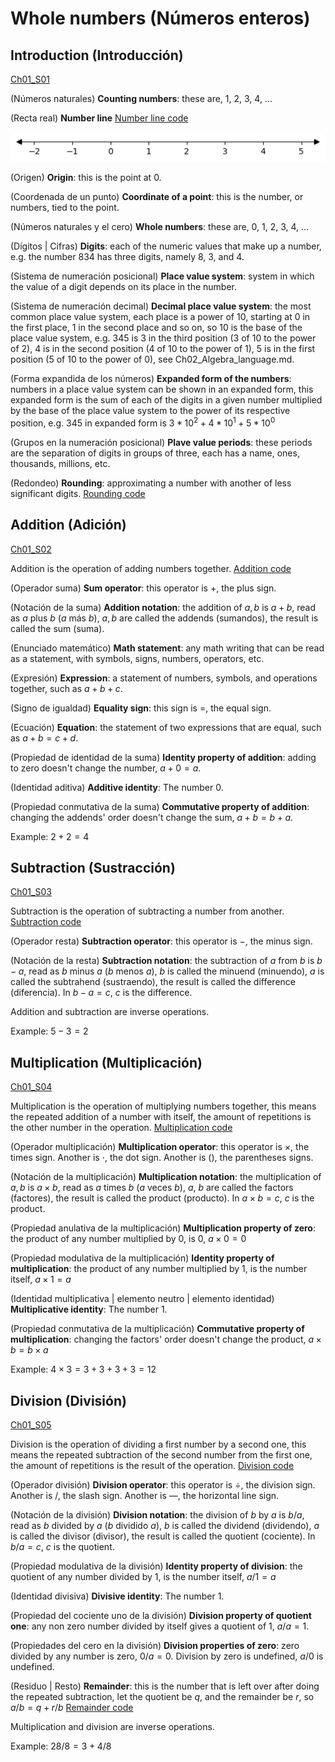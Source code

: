 
#   Whole numbers (Números enteros)

## Introduction (Introducción)
[Ch01_S01](../../../Libros/Mathematics/Algebra_basics__Prealgebra__OpenStax.pdf#page=15)

(Números naturales)
**Counting numbers**: these are, 1, 2, 3, 4, ...

(Recta real)
**Number line**
[Number line code](Programs/Ch01/S01_01_Number_line.py)

![image_number_line](Images/Ch01/S01_01_Number_line.png)

(Origen)
**Origin**: this is the point at 0.

(Coordenada de un punto)
**Coordinate of a point**: this is the number, or numbers, tied to the point.

(Números naturales y el cero)
**Whole numbers**: these are, 0, 1, 2, 3, 4, ...

(Dígitos | Cifras)
**Digits**: each of the numeric values that make up a number, e.g. the number 834 has three digits, namely 8, 3, and 4.

(Sistema de numeración posicional)
**Place value system**: system in which the value of a digit depends on its place in the number.

(Sistema de numeración decimal)
**Decimal place value system**: the most common place value system, each place is a power of 10, starting at 0 in the first place, 1 in the second place and so on, so 10 is the base of the place value system, e.g. $345$ is 3 in the third position (3 of 10 to the power of 2), 4 is in the second position (4 of 10 to the power of 1), 5 is in the first position (5 of 10 to the power of 0), see Ch02_Algebra_language.md.

(Forma expandida de los números)
**Expanded form of the numbers**: numbers in a place value system can be shown in an expanded form, this expanded form is the sum of each of the digits in a given number multiplied by the base of the place value system to the power of its respective position, e.g. $345$ in expanded form is $3*10^2 + 4*10^1 + 5*10^0$

(Grupos en la numeración posicional)
**Plave value periods**: these periods are the separation of digits in groups of three, each has a name, ones, thousands, millions, etc.

(Redondeo)
**Rounding**: approximating a number with another of less significant digits.
[Rounding code](Programs/Ch01/S01_02_Rounding.py)

## Addition (Adición)
[Ch01_S02](../../../Libros/Mathematics/Algebra_basics__Prealgebra__OpenStax.pdf#page=32)

Addition is the operation of adding numbers together.
[Addition code](Programs/Ch01/S02_01_Addition.py)

(Operador suma)
**Sum operator**: this operator is $+$, the plus sign.

(Notación de la suma)
**Addition notation**: the addition of $a, b$ is $a + b$, read as $a$ plus $b$ ($a$ más $b$), $a, b$ are called the addends (sumandos), the result is called the sum (suma).

(Enunciado matemático)
**Math statement**: any math writing that can be read as a statement, with symbols, signs, numbers, operators, etc.

(Expresión)
**Expression**: a statement of numbers, symbols, and operations together, such as $a + b + c$.

(Signo de igualdad)
**Equality sign**: this sign is $=$, the equal sign.

(Ecuación)
**Equation**: the statement of two expressions that are equal, such as $a + b = c + d$.

(Propiedad de identidad de la suma)
**Identity property of addition**: adding to zero doesn't change the number, $a + 0 = a$.

(Identidad aditiva)
**Additive identity**: The number 0.

(Propiedad conmutativa de la suma)
**Commutative property of addition**: changing the addends' order doesn't change the sum, $a + b = b + a$.

Example: $2 + 2 = 4$

## Subtraction (Sustracción)
[Ch01_S03](../../../Libros/Mathematics/Algebra_basics__Prealgebra__OpenStax.pdf#page=48)

Subtraction is the operation of subtracting a number from another.
[Subtraction code](Programs/Ch01/S03_01_Subtraction.py)

(Operador resta)
**Subtraction operator**: this operator is $-$, the minus sign.

(Notación de la resta)
**Subtraction notation**: the subtraction of $a$ from $b$ is $b - a$, read as $b$ minus $a$ ($b$ menos $a$), $b$ is called the minuend (minuendo), $a$ is called the subtrahend (sustraendo), the result is called the difference (diferencia). In $b - a = c$, $c$ is the difference.

Addition and subtraction are inverse operations.

Example: $5 - 3 = 2$

## Multiplication (Multiplicación)
[Ch01_S04](../../../Libros/Mathematics/Algebra_basics__Prealgebra__OpenStax.pdf#page=63)

Multiplication is the operation of multiplying numbers together, this means the repeated addition of a number with itself, the amount of repetitions is the other number in the operation.
[Multiplication code](Programs/Ch01/S04_01_Multiplication.py)

(Operador multiplicación)
**Multiplication operator**: this operator is $\times$, the times sign. Another is $\cdot$, the dot sign. Another is $()$, the parentheses signs.

(Notación de la multiplicación)
**Multiplication notation**: the multiplication of $a, b$ is $a \times b$, read as $a$ times $b$ ($a$ veces $b$), $a$, $b$ are called the factors (factores), the result is called the product (producto). In $a \times b = c$, $c$ is the product.

(Propiedad anulativa de la multiplicación)
**Multiplication property of zero**: the product of any number multiplied by 0, is 0, $a \times 0 = 0$

(Propiedad modulativa de la multiplicación)
**Identity property of multiplication**: the product of any number multiplied by 1, is the number itself, $a \times 1 = a$

(Identidad multiplicativa | elemento neutro | elemento identidad)
**Multiplicative identity**: The number 1.

(Propiedad conmutativa de la multiplicación)
**Commutative property of multiplication**: changing the factors' order doesn't change the product, $a \times b = b \times a$

Example: $4 \times 3 = 3 + 3 + 3 + 3 = 12$

## Division (División)
[Ch01_S05](../../../Libros/Mathematics/Algebra_basics__Prealgebra__OpenStax.pdf#page=81)

Division is the operation of dividing a first number by a second one, this means the repeated subtraction of the second number from the first one, the amount of repetitions is the result of the operation.
[Division code](Programs/Ch01/S05_01_Division.py)

(Operador división)
**Division operator**: this operator is $\div$, the division sign. Another is $/$, the slash sign. Another is $\text{---}$, the horizontal line sign.

(Notación de la división)
**Division notation**: the division of $b$ by $a$ is $b/a$, read as $b$ divided by $a$ ($b$ dividido $a$), $b$ is called the dividend (dividendo), $a$ is called the divisor (divisor), the result is called the quotient (cociente). In $b/a = c$, $c$ is the quotient.

(Propiedad modulativa de la división)
**Identity property of division**: the quotient of any number divided by 1, is the number itself, $a/1 = a$

(Identidad divisiva)
**Divisive identity**: The number 1.

(Propiedad del cociente uno de la división)
**Division property of quotient one**: any non zero number divided by itself gives a quotient of 1, $a/a = 1$.

(Propiedades del cero en la división)
**Division properties of zero**: zero divided by any number is zero, $0/a = 0$. Division by zero is undefined, $a/0$ is undefined.

(Residuo | Resto)
**Remainder**: this is the number that is left over after doing the repeated subtraction, let the quotient be $q$, and the remainder be $r$, so $a/b = q + r/b$
[Remainder code](Programs/Ch01/S05_02_Remainder.py)

Multiplication and division are inverse operations.

Example: $28/8 = 3 + 4/8$
